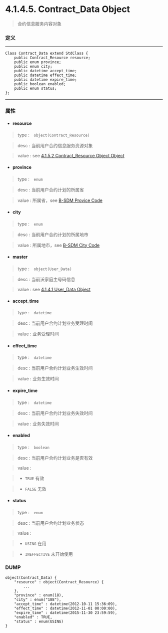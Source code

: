 # 4.1.4.5. Contract_Data Object


> 合约信息服务内容对象


### 定义

---
```
Class Contract_Data extend StdClass {
    public Contract_Resource resource;
    public enum province;
    public enum city;
    public datetime accept_time;
    public datetime effect_time;
    public datetime expire_time;
    public boolean enabled;
    public enum status;
};
```
---


### 属性


* #### resource

> type :　`object(Contract_Resource)`

> desc : 当前用户合约信息服务资源对象

> value : see [4.1.5.2 Contract_Resource Object Object](/definition/contract_resource_object.html#4152-contract_resource-object)


* #### province

> type :　`enum`

> desc : 当前用户合约计划的所属省

> value : 所属省，see [B-SDM Provice Code](/appendix/b-sdm_code.html/#province-code)


* #### city

> type :　`enum`

> desc : 当前用户合约计划的所属地市

> value : 所属地市，see [B-SDM City Code](/appendix/b-sdm_code.html/#city-code)


* #### master

> type :　`object(User_Data)`

> desc : 当前沃家庭主号码信息

> value : see [4.1.4.1 User_Data Object](/definition/user_data_object.html#4141-user_data-object)


* #### accept_time

> type :　`datetime`

> desc : 当前用户合约计划业务受理时间

> value : 业务受理时间


* #### effect_time

> type :　`datetime`

> desc : 当前用户合约计划业务生效时间

> value : 业务生效时间


* #### expire_time

> type :　`datetime`

> desc : 当前用户合约计划业务失效时间

> value : 业务失效时间


* #### enabled

> type :　`boolean`

> desc : 当前用户合约计划业务是否有效

> value :

> - `TRUE` 有效

> - `FALSE` 无效


* #### status

> type :　`enum`

> desc : 当前用户合约计划业务状态

> value :

> - `USING` 在用

> - `INEFFECTIVE` 未开始使用



### DUMP

```
object(Contract_Data) {
    "resource" : object(Contract_Resource) {
        ...
    },
    "province" : enum(18),
    "city" : enum("188"),
    "accept_time" : datetime(2012-10-11 15:36:09),
    "effect_time" : datetime(2012-11-01 00:00:00),
    "expire_time" : datetime(2015-11-30 23:59:59),
    "enabled" : TRUE,
    "status" : enum(USING)
}
```
